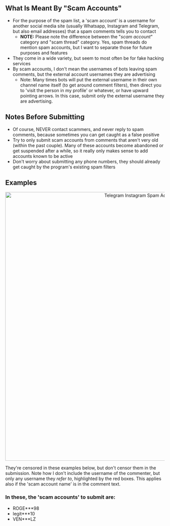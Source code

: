 ## What Is Meant By "Scam Accounts"
* For the purpose of the spam list, a 'scam account' is a username for another social media site (usually Whatsapp, Instagram and Telegram, but also email addresses) that a spam comments tells you to contact
   * **NOTE:** Please note the difference between the "_scam account_" category and "scam thread" category. Yes, spam threads do mention spam accounts, but I want to separate those for future purposes and features
* They come in a wide variety, but seem to most often be for fake hacking services
* By scam accounts, I don't mean the usernames of bots leaving spam comments, but the external account usernames they are advertising
   * Note: Many times bots will put the external username in their own channel name itself (to get around comment filters), then direct you to 'visit the person in my profile' or whatever, or have upward pointing arrows. In this case, submit only the external username they are advertising.

## Notes Before Submitting
   * Of course, NEVER contact scammers, and never reply to spam comments, because sometimes you can get caught as a false positive
   * Try to only submit scam accounts from comments that aren't very old (within the past couple). Many of these accounts become abandoned or get suspended after a while, so it really only makes sense to add accounts known to be active
   * Don't worry about submitting any phone numbers, they should already get caught by the program's existing spam filters

## Examples
<p align="center"><img width="850" alt="Telegram Instagram Spam Accounts" src="https://user-images.githubusercontent.com/12518330/147953877-65811d15-feb6-48f4-9a72-912db59d03fc.png"></p>

They're censored in these examples below, but don't censor them in the submission. Note how I don't include the username of the commenter, but only any username they _refer to_, highlighted by the red boxes. This applies also if the 'scam account name' is in the comment text.

### In these, the 'scam accounts' to submit are: 
* ROGE***98
* legit***10
* VEN***LZ

